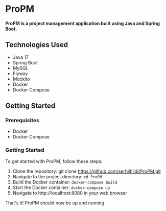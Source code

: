 # ProPM
#### ProPM is a project management application built using Java and Spring Boot.

## Technologies Used

- Java 17
- Spring Boot
- MySQL
- Flyway
- Mockito
- Docker
- Docker Compose

## Getting Started

### Prerequisites

- Docker
- Docker Compose

### Getting Started
To get started with ProPM, follow these steps:

1. Clone the repository: git clone https://github.com/serhiihildi/ProPM.git
2. Navigate to the project directory: `cd ProPM`
3. Build the Docker container: `docker-compose build`
4. Start the Docker container: `docker-compose up`
5. Navigate to http://localhost:8080 in your web browser

That's it! ProPM should now be up and running.